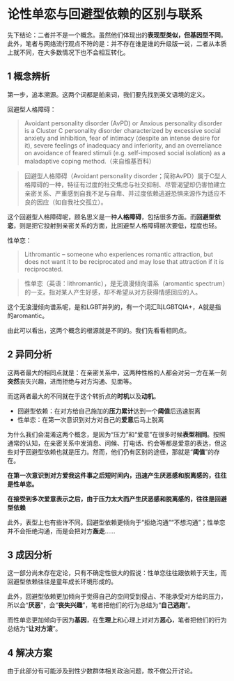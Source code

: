# 论性单恋与回避型依赖的区别与联系
先下结论：二者并不是一个概念。虽然他们体现出的**表现型类似，但基因型不同**。此外，笔者与网络流行观点不符的是：并不存在谁是谁的升级版一说，二者从本质上就不同，在大多数情况下也不会相互转化。

## 1 概念辨析

第一步，追本溯源。这两个词都是舶来词，我们要先找到英文语境的定义。

回避型人格障碍：

>Avoidant personality disorder (AvPD) or Anxious personality disorder is a Cluster C personality disorder characterized by excessive social anxiety and inhibition, fear of intimacy (despite an intense desire for it), severe feelings of inadequacy and inferiority, and an overreliance on avoidance of feared stimuli (e.g. self-imposed social isolation) as a maladaptive coping method.（来自维基百科）

>回避型人格障碍（Avoidant personality disorder；简称AvPD）属于C型人格障碍的一种，特征有过度的社交焦虑与社交抑制、尽管渴望却仍害怕建立亲密关系、严重感到自我不足与自卑、并过度依赖逃避恐惧来源作为适应不良的因应（如自我社交孤立）。

这个回避型人格障碍呢，顾名思义是一种**人格障碍**，包括很多方面。而**回避型依恋**，则是把它投射到亲密关系的方面，比回避型人格障碍层次要低，程度也轻。

性单恋：
>Lithromantic – someone who experiences romantic attraction, but does not want it to be reciprocated and may lose that attraction if it is reciprocated.

>性单恋（英语：lithromantic），是无浪漫倾向谱系（aromantic spectrum）的一支。指对某人产生好感，却不希望从对方获得情感回应的人。

这个无浪漫倾向谱系呢，是和LGBT并列的，有一个词汇叫LGBTQIA+，A就是指的aromantic。

由此可以看出，这两个概念的根源就是不同的。我们先看看相同点。

## 2 异同分析

这两者最大的相同点就是：在亲密关系中，这两种性格的人都会对另一方在某一刻**突然**丧失兴趣，进而拒绝与对方沟通、见面等。

而这两者最大的不同就在于这个转折点的**时机**以及**动机**。

- 回避型依赖：在对方给自己施加的**压力累计**达到一个**阈值**后迅速脱离
- 性单恋：在第一次意识到对方对自己的**爱意**后马上脱离

为什么我们会混淆这两个概念，是因为“压力”和“爱意”在很多时候**表型相同**。按照通常的认知，在亲密关系中发消息、问候、打电话、约会等都是爱意的表达，但这些对于回避型依赖也就是压力。然而，他们仍有区别的途径，那就是“**阈值**”的存在。

**在第一次意识到对方爱我这件事之后短时间内，迅速产生厌恶感和脱离感的，往往是性单恋。**

**在接受到多次爱意表示之后，由于压力太大而产生厌恶感和脱离感的，往往是回避型依赖**

此外，表型上也有些许不同。回避型依赖更倾向于“拒绝沟通”“不想沟通”；性单恋并不会拒绝沟通，而是会把对方**轰走**……

## 3 成因分析
这一部分尚未存在定论，只有不确定性很大的假说：性单恋往往跟依赖于天生，而回避型依赖往往是童年成长环境形成的。

此外，回避型依赖更加倾向于觉得自己的空间受到侵占、不能承受对方给的压力，所以会“**厌恶**”，会“**丧失兴趣**”，笔者把他们的行为总结为“**自己逃跑**”。

而性单恋更加倾向于因为**基因**，在**生理上**和心理上对对方**恶心**，笔者把他们的行为总结为“**让对方滚**”。

## 4 解决方案
由于此部分有可能涉及到性少数群体相关政治问题，故不做公开讨论。